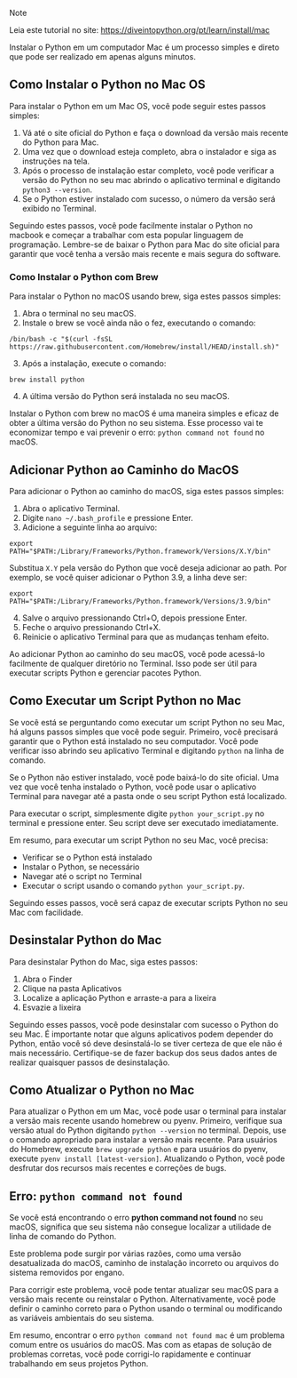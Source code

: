 > [!NOTE]
> Leia este tutorial no site: https://diveintopython.org/pt/learn/install/mac

Instalar o Python em um computador Mac é um processo simples e direto que pode ser realizado em apenas alguns minutos.

## Como Instalar o Python no Mac OS

Para instalar o Python em um Mac OS, você pode seguir estes passos simples:

1. Vá até o site oficial do Python e faça o download da versão mais recente do Python para Mac.
2. Uma vez que o download esteja completo, abra o instalador e siga as instruções na tela.
3. Após o processo de instalação estar completo, você pode verificar a versão do Python no seu mac abrindo o aplicativo terminal e digitando `python3 --version`.
4. Se o Python estiver instalado com sucesso, o número da versão será exibido no Terminal.

Seguindo estes passos, você pode facilmente instalar o Python no macbook e começar a trabalhar com esta popular linguagem de programação. Lembre-se de baixar o Python para Mac do site oficial para garantir que você tenha a versão mais recente e mais segura do software.

### Como Instalar o Python com Brew

Para instalar o Python no macOS usando brew, siga estes passos simples:

1. Abra o terminal no seu macOS.
2. Instale o brew se você ainda não o fez, executando o comando:

```shell
/bin/bash -c "$(curl -fsSL https://raw.githubusercontent.com/Homebrew/install/HEAD/install.sh)"
```

3. Após a instalação, execute o comando:

```shell
brew install python
```

4. A última versão do Python será instalada no seu macOS.

Instalar o Python com brew no macOS é uma maneira simples e eficaz de obter a última versão do Python no seu sistema. Esse processo vai te economizar tempo e vai prevenir o erro: `python command not found` no macOS.

## Adicionar Python ao Caminho do MacOS

Para adicionar o Python ao caminho do macOS, siga estes passos simples:

1. Abra o aplicativo Terminal.
2. Digite `nano ~/.bash_profile` e pressione Enter.
3. Adicione a seguinte linha ao arquivo:

```shell
export PATH="$PATH:/Library/Frameworks/Python.framework/Versions/X.Y/bin"
```

Substitua `X.Y` pela versão do Python que você deseja adicionar ao path. Por exemplo, se você quiser adicionar o Python 3.9, a linha deve ser:

```shell
export PATH="$PATH:/Library/Frameworks/Python.framework/Versions/3.9/bin"
```

4. Salve o arquivo pressionando Ctrl+O, depois pressione Enter.
5. Feche o arquivo pressionando Ctrl+X.
6. Reinicie o aplicativo Terminal para que as mudanças tenham efeito.

Ao adicionar Python ao caminho do seu macOS, você pode acessá-lo facilmente de qualquer diretório no Terminal. Isso pode ser útil para executar scripts Python e gerenciar pacotes Python.

## Como Executar um Script Python no Mac

Se você está se perguntando como executar um script Python no seu Mac, há alguns passos simples que você pode seguir. Primeiro, você precisará garantir que o Python está instalado no seu computador. Você pode verificar isso abrindo seu aplicativo Terminal e digitando `python` na linha de comando.

Se o Python não estiver instalado, você pode baixá-lo do site oficial. Uma vez que você tenha instalado o Python, você pode usar o aplicativo Terminal para navegar até a pasta onde o seu script Python está localizado.

Para executar o script, simplesmente digite `python your_script.py` no terminal e pressione enter. Seu script deve ser executado imediatamente.

Em resumo, para executar um script Python no seu Mac, você precisa:
- Verificar se o Python está instalado
- Instalar o Python, se necessário
- Navegar até o script no Terminal
- Executar o script usando o comando `python your_script.py`.

Seguindo esses passos, você será capaz de executar scripts Python no seu Mac com facilidade.

## Desinstalar Python do Mac

Para desinstalar Python do Mac, siga estes passos:
1. Abra o Finder
2. Clique na pasta Aplicativos
3. Localize a aplicação Python e arraste-a para a lixeira
4. Esvazie a lixeira

Seguindo esses passos, você pode desinstalar com sucesso o Python do seu Mac. É importante notar que alguns aplicativos podem depender do Python, então você só deve desinstalá-lo se tiver certeza de que ele não é mais necessário. Certifique-se de fazer backup dos seus dados antes de realizar quaisquer passos de desinstalação.

## Como Atualizar o Python no Mac

Para atualizar o Python em um Mac, você pode usar o terminal para instalar a versão mais recente usando homebrew ou pyenv. Primeiro, verifique sua versão atual do Python digitando `python --version` no terminal. Depois, use o comando apropriado para instalar a versão mais recente. Para usuários do Homebrew, execute `brew upgrade python` e para usuários do pyenv, execute `pyenv install [latest-version]`. Atualizando o Python, você pode desfrutar dos recursos mais recentes e correções de bugs.

## Erro: `python command not found`

Se você está encontrando o erro **python command not found** no seu macOS, significa que seu sistema não consegue localizar a utilidade de linha de comando do Python.

Este problema pode surgir por várias razões, como uma versão desatualizada do macOS, caminho de instalação incorreto ou arquivos do sistema removidos por engano.

Para corrigir este problema, você pode tentar atualizar seu macOS para a versão mais recente ou reinstalar o Python. Alternativamente, você pode definir o caminho correto para o Python usando o terminal ou modificando as variáveis ambientais do seu sistema.

Em resumo, encontrar o erro `python command not found mac` é um problema comum entre os usuários do macOS. Mas com as etapas de solução de problemas corretas, você pode corrigi-lo rapidamente e continuar trabalhando em seus projetos Python.
